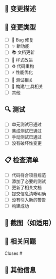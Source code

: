 ## 📝 变更描述
<!-- 请简要描述此 PR 的变更内容 -->

## 🎯 变更类型
- [ ] 🐛 Bug 修复
- [ ] ✨ 新功能
- [ ] 📚 文档更新
- [ ] 🎨 样式改进
- [ ] ♻️ 代码重构
- [ ] ⚡️ 性能优化
- [ ] 🧪 测试相关
- [ ] 🔧 构建/工具相关
- [ ] 其他

## 🔍 测试
- [ ] 单元测试已通过
- [ ] 集成测试已通过
- [ ] 手动测试已通过
- [ ] 没有破坏性变更

## 📋 检查清单
- [ ] 代码符合项目规范
- [ ] 添加了必要的测试
- [ ] 更新了相关文档
- [ ] 提交信息清晰明确
- [ ] 没有引入新的警告
- [ ] 构建成功

## 📸 截图（如适用）
<!-- 如果是 UI 变更，请添加截图 -->

## 🔗 相关问题
<!-- 链接到相关的 Issue -->
Closes #

## 📝 其他信息
<!-- 任何其他需要说明的信息 -->
